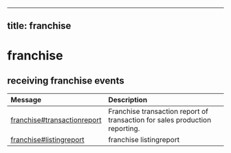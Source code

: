 

---
title: franchise
---
# franchise






## receiving franchise events

| Message | Description |
| :---- | :---------- |
| [franchise#transactionreport](#franchise#transactionreport) | Franchise transaction report of transaction for sales production reporting. |
| [franchise#listingreport](#franchise#listingreport) | franchise listingreport |




